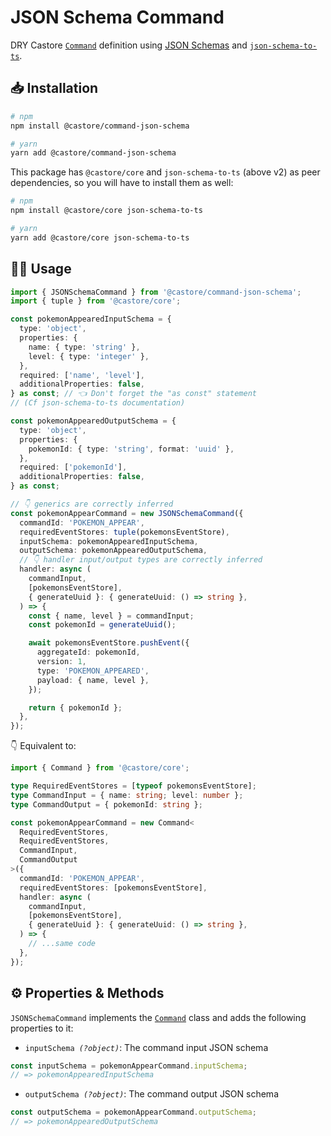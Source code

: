 # JSON Schema Command

DRY Castore [`Command`](https://castore-dev.github.io/castore/docs/event-sourcing/pushing-events/) definition using [JSON Schemas](http://json-schema.org/understanding-json-schema/reference/index.html) and [`json-schema-to-ts`](https://github.com/ThomasAribart/json-schema-to-ts).

## 📥 Installation

```bash
# npm
npm install @castore/command-json-schema

# yarn
yarn add @castore/command-json-schema
```

This package has `@castore/core` and `json-schema-to-ts` (above v2) as peer dependencies, so you will have to install them as well:

```bash
# npm
npm install @castore/core json-schema-to-ts

# yarn
yarn add @castore/core json-schema-to-ts
```

## 👩‍💻 Usage

```ts
import { JSONSchemaCommand } from '@castore/command-json-schema';
import { tuple } from '@castore/core';

const pokemonAppearedInputSchema = {
  type: 'object',
  properties: {
    name: { type: 'string' },
    level: { type: 'integer' },
  },
  required: ['name', 'level'],
  additionalProperties: false,
} as const; // 👈 Don't forget the "as const" statement
// (Cf json-schema-to-ts documentation)

const pokemonAppearedOutputSchema = {
  type: 'object',
  properties: {
    pokemonId: { type: 'string', format: 'uuid' },
  },
  required: ['pokemonId'],
  additionalProperties: false,
} as const;

// 👇 generics are correctly inferred
const pokemonAppearCommand = new JSONSchemaCommand({
  commandId: 'POKEMON_APPEAR',
  requiredEventStores: tuple(pokemonsEventStore),
  inputSchema: pokemonAppearedInputSchema,
  outputSchema: pokemonAppearedOutputSchema,
  // 👇 handler input/output types are correctly inferred
  handler: async (
    commandInput,
    [pokemonsEventStore],
    { generateUuid }: { generateUuid: () => string },
  ) => {
    const { name, level } = commandInput;
    const pokemonId = generateUuid();

    await pokemonsEventStore.pushEvent({
      aggregateId: pokemonId,
      version: 1,
      type: 'POKEMON_APPEARED',
      payload: { name, level },
    });

    return { pokemonId };
  },
});
```

👇 Equivalent to:

```ts
import { Command } from '@castore/core';

type RequiredEventStores = [typeof pokemonsEventStore];
type CommandInput = { name: string; level: number };
type CommandOutput = { pokemonId: string };

const pokemonAppearCommand = new Command<
  RequiredEventStores,
  RequiredEventStores,
  CommandInput,
  CommandOutput
>({
  commandId: 'POKEMON_APPEAR',
  requiredEventStores: [pokemonsEventStore],
  handler: async (
    commandInput,
    [pokemonsEventStore],
    { generateUuid }: { generateUuid: () => string },
  ) => {
    // ...same code
  },
});
```

## ⚙️ Properties & Methods

`JSONSchemaCommand` implements the [`Command`](https://castore-dev.github.io/castore/docs/event-sourcing/pushing-events/) class and adds the following properties to it:

- <code>inputSchema <i>(?object)</i></code>: The command input JSON schema

```ts
const inputSchema = pokemonAppearCommand.inputSchema;
// => pokemonAppearedInputSchema
```

- <code>outputSchema <i>(?object)</i></code>: The command output JSON schema

```ts
const outputSchema = pokemonAppearCommand.outputSchema;
// => pokemonAppearedOutputSchema
```
